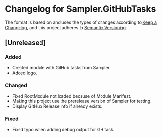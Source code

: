 # Changelog for Sampler.GitHubTasks

The format is based on and uses the types of changes according to [Keep a Changelog](https://keepachangelog.com/en/1.0.0/),
and this project adheres to [Semantic Versioning](https://semver.org/spec/v2.0.0.html).

## [Unreleased]

### Added

- Created module with GitHub tasks from Sampler.
- Added logo.

### Changed

- Fixed RootModule not loaded because of Module Manifest.
- Making this project use the prerelease version of Sampler for testing.
- Display GitHub Release info if already exists.

### Fixed

- Fixed typo when adding debug output for GH task.
